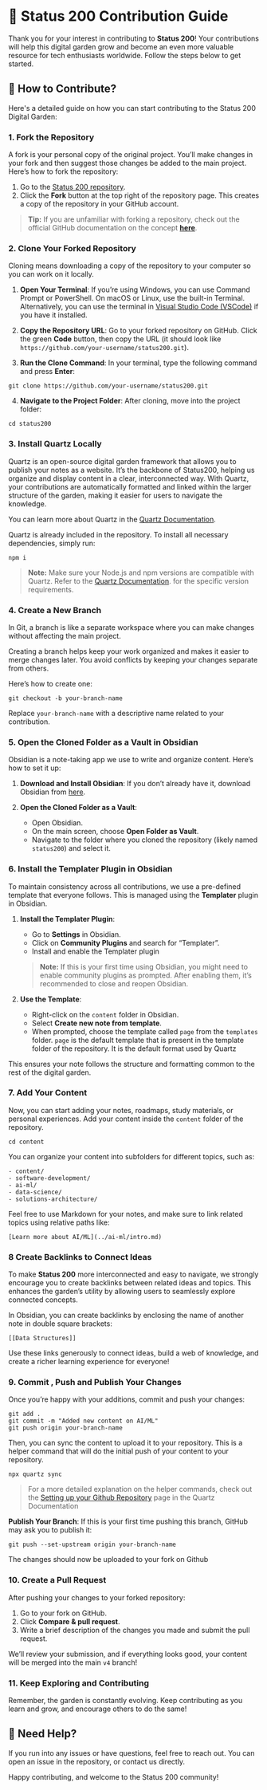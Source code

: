 # 🌱 **Status 200 Contribution Guide**

Thank you for your interest in contributing to **Status 200**! Your contributions will help this digital garden grow and become an even more valuable resource for tech enthusiasts worldwide. Follow the steps below to get started.

## 🚀 **How to Contribute?**

Here's a detailed guide on how you can start contributing to the Status 200 Digital Garden:

### 1. **Fork the Repository**

A fork is your personal copy of the original project. You’ll make changes in your fork and then suggest those changes be added to the main project. Here’s how to fork the repository:

1. Go to the [Status 200 repository](https://github.com/sarthakchandajkar/status200).
2. Click the **Fork** button at the top right of the repository page. This creates a copy of the repository in your GitHub account.

> **Tip:** If you are unfamiliar with forking a repository, check out the official GitHub documentation on the concept [**here**](https://docs.github.com/en/pull-requests/collaborating-with-pull-requests/working-with-forks/fork-a-repo).

### 2. **Clone Your Forked Repository**

Cloning means downloading a copy of the repository to your computer so you can work on it locally.

1. **Open Your Terminal**: If you’re using Windows, you can use Command Prompt or PowerShell. On macOS or Linux, use the built-in Terminal. Alternatively, you can use the terminal in [Visual Studio Code (VSCode)](https://code.visualstudio.com/) if you have it installed.
    
2. **Copy the Repository URL**: Go to your forked repository on GitHub. Click the green **Code** button, then copy the URL (it should look like `https://github.com/your-username/status200.git`).
    
3. **Run the Clone Command**: In your terminal, type the following command and press **Enter**:


```
git clone https://github.com/your-username/status200.git
```

4. **Navigate to the Project Folder**: After cloning, move into the project folder:
```
cd status200
```

### 3. **Install Quartz Locally**

Quartz is an open-source digital garden framework that allows you to publish your notes as a website. It’s the backbone of Status200, helping us organize and display content in a clear, interconnected way. With Quartz, your contributions are automatically formatted and linked within the larger structure of the garden, making it easier for users to navigate the knowledge.

You can learn more about Quartz in the [Quartz Documentation](https://quartz.jzhao.xyz).

Quartz is already included in the repository. To install all necessary dependencies, simply run:

```
npm i
```

>**Note:** Make sure your Node.js and npm versions are compatible with Quartz. Refer to the  [Quartz Documentation](https://quartz.jzhao.xyz). for the specific version requirements.

### 4. **Create a New Branch**

In Git, a branch is like a separate workspace where you can make changes without affecting the main project. 

Creating a branch helps keep your work organized and makes it easier to merge changes later. You avoid conflicts by keeping your changes separate from others.

Here’s how to create one:

```
git checkout -b your-branch-name
```

Replace `your-branch-name` with a descriptive name related to your contribution.

### 5. **Open the Cloned Folder as a Vault in Obsidian**

Obsidian is a note-taking app we use to write and organize content. Here’s how to set it up:

1. **Download and Install Obsidian**: If you don’t already have it, download Obsidian from [here](https://obsidian.md/).
    
2. **Open the Cloned Folder as a Vault**:
    
    - Open Obsidian.
    - On the main screen, choose **Open Folder as Vault**.
    - Navigate to the folder where you cloned the repository (likely named `status200`) and select it.

### 6. **Install the Templater Plugin in Obsidian**

To maintain consistency across all contributions, we use a pre-defined template that everyone follows. This is managed using the **Templater** plugin in Obsidian.

1. **Install the Templater Plugin**:
    
    - Go to **Settings** in Obsidian.
    - Click on **Community Plugins** and search for “Templater”.
    - Install and enable the Templater plugin

	>**Note:** If this is your first time using Obsidian, you might need to enable community plugins as prompted. After enabling them, it’s recommended to close and reopen Obsidian.
	
	
2. **Use the Template**:
    
    - Right-click on the `content` folder in Obsidian.
    - Select **Create new note from template**.
    - When prompted, choose the template called `page` from the `templates` folder. `page` is the default template that is present in the template folder of the repository. It is the default format used by Quartz

This ensures your note follows the structure and formatting common to the rest of the digital garden.
### 7. **Add Your Content**

Now, you can start adding your notes, roadmaps, study materials, or personal experiences. Add your content inside the `content` folder of the repository. 

```
cd content
```

You can organize your content into subfolders for different topics, such as:

`- content/`   
`- software-development/`     
`- ai-ml/`     
`- data-science/`  
`- solutions-architecture/`

Feel free to use Markdown for your notes, and make sure to link related topics using relative paths like:


```
[Learn more about AI/ML](../ai-ml/intro.md)
```

### 8 **Create Backlinks to Connect Ideas**

To make **Status 200** more interconnected and easy to navigate, we strongly encourage you to create backlinks between related ideas and topics. This enhances the garden’s utility by allowing users to seamlessly explore connected concepts.

In Obsidian, you can create backlinks by enclosing the name of another note in double square brackets:

```
[[Data Structures]]
```

Use these links generously to connect ideas, build a web of knowledge, and create a richer learning experience for everyone!
### 9. **Commit , Push and  Publish Your Changes**

Once you’re happy with your additions, commit and push your changes:

```
git add . 
git commit -m "Added new content on AI/ML" 
git push origin your-branch-name
```

Then, you can sync the content to upload it to your repository. This is a helper command that will do the initial push of your content to your repository.

```
npx quartz sync
```

>For a more detailed explanation on the helper commands, check out the [Setting up your Github Repository](https://quartz.jzhao.xyz/setting-up-your-GitHub-repository) page in the Quartz Documentation

**Publish Your Branch**: If this is your first time pushing this branch, GitHub may ask you to publish it:

```
git push --set-upstream origin your-branch-name
```

The changes should now be uploaded to your fork on Github

### 10. **Create a Pull Request**

After pushing your changes to your forked repository:

1. Go to your fork on GitHub.
2. Click **Compare & pull request**.
3. Write a brief description of the changes you made and submit the pull request.

We’ll review your submission, and if everything looks good, your content will be merged into the main `v4` branch!

### 11. **Keep Exploring and Contributing**

Remember, the garden is constantly evolving. Keep contributing as you learn and grow, and encourage others to do the same!

## 🌟 **Need Help?**

If you run into any issues or have questions, feel free to reach out. You can open an issue in the repository, or contact us directly.

Happy contributing, and welcome to the Status 200 community!